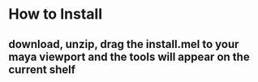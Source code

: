 # How to Install

## download, unzip, drag the install.mel to your maya viewport and the tools will appear on the current shelf